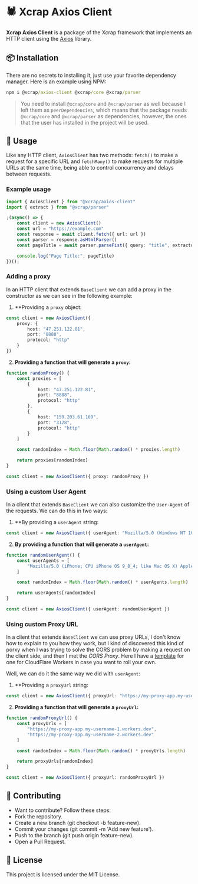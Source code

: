 # 🕷️ Xcrap Axios Client

**Xcrap Axios Client** is a package of the Xcrap framework that implements an HTTP client using the [Axios](https://www.npmjs.com/package/axios) library.

## 📦 Installation

There are no secrets to installing it, just use your favorite dependency manager. Here is an example using NPM:

```cmd
npm i @xcrap/axios-client @xcrap/core @xcrap/parser
```

> You need to install `@xcrap/core` and `@xcrap/parser` as well because I left them as `peerDependencies`, which means that the package needs `@xcrap/core` and `@xcrap/parser` as dependencies, however, the ones that the user has installed in the project will be used.

## 🚀 Usage

Like any HTTP client, `AxiosClient` has two methods: `fetch()` to make a request for a specific URL and `fetchMany()` to make requests for multiple URLs at the same time, being able to control concurrency and delays between requests.

### Example usage

```ts
import { AxiosClient } from "@xcrap/axios-client"
import { extract } from "@xcrap/parser"

;(async() => { 
    const client = new AxiosClient() 
    const url = "https://example.com" 
    const response = await client.fetch({ url: url }) 
    const parser = response.asHtmlParser() 
    const pageTitle = await parser.parseFist({ query: "title", extractor: extract("innerText") }) 

    console.log("Page Title:", pageTitle)
})();
```

### Adding a proxy

In an HTTP client that extends `BaseClient` we can add a proxy in the constructor as we can see in the following example:

1. **Providing a `proxy` object:

```ts
const client = new AxiosClient({
    proxy: {
        host: "47.251.122.81",
        port: "8888",
        protocol: "http"
    }
})
```

2. **Providing a function that will generate a `proxy`:**

```ts
function randomProxy() {
    const proxies = [
        {
            host: "47.251.122.81",
            port: "8888",
            protocol: "http"
        },
        {
            host: "159.203.61.169",
            port: "3128",
            protocol: "http"
        }
    ]

    const randomIndex = Math.floor(Math.random() * proxies.length)

    return proxies[randomIndex]
}

const client = new AxiosClient({ proxy: randomProxy })
```

### Using a custom User Agent

In a client that extends `BaseClient` we can also customize the `User-Agent` of the requests. We can do this in two ways:

1. **By providing a `userAgent` string:

```ts
const client = new AxiosClient({ userAgent: "Mozilla/5.0 (Windows NT 10.0; Win64; x64) AppleWebKit/537.36 (KHTML, like Gecko) Chrome/134.0.0.0 Safari/537.36" })
```

2. **By providing a function that will generate a `userAgent`:**

```ts
function randomUserAgent() {
    const userAgents = [
        "Mozilla/5.0 (iPhone; CPU iPhone OS 9_8_4; like Mac OS X) AppleWebKit/603.37 (KHTML, like Gecko) Chrome/54.0.1244.188 Mobile Safari/601.5", "Mozilla/5.0 (Windows NT 10.3;; en-US) AppleWebKit/537.35 (KHTML, like Gecko) Chrome/47.0.1707.185 Safari/601"
    ]

    const randomIndex = Math.floor(Math.random() * userAgents.length)

    return userAgents[randomIndex]
}

const client = new AxiosClient({ userAgent: randomUserAgent })
```

### Using custom Proxy URL

In a client that extends `BaseClient` we can use proxy URLs, I don't know how to explain to you how they work, but I kind of discovered this kind of porxy when I was trying to solve the CORS problem by making a request on the client side, and then I met the *CORS Proxy*. Here I have a [template](https://gist.github.com/marcuth/9fbd321b011da44d1287faae31a8dd3a) for one for CloudFlare Workers in case you want to roll your own.

Well, we can do it the same way we did with `userAgent`:

1. **Providing a `proxyUrl` string:

```ts
const client = new AxiosClient({ proxyUrl: "https://my-proxy-app.my-username.workers.dev" })
```

2. **Providing a function that will generate a `proxyUrl`:**

```ts
function randomProxyUrl() {
    const proxyUrls = [
        "https://my-proxy-app.my-username-1.workers.dev",
        "https://my-proxy-app.my-username-2.workers.dev"
    ]

    const randomIndex = Math.floor(Math.random() * proxyUrls.length)

    return proxyUrls[randomIndex]
}

const client = new AxiosClient({ proxyUrl: randomProxyUrl })
```

## 🤝 Contributing

- Want to contribute? Follow these steps:
- Fork the repository.
- Create a new branch (git checkout -b feature-new).
- Commit your changes (git commit -m 'Add new feature').
- Push to the branch (git push origin feature-new).
- Open a Pull Request.

## 📝 License

This project is licensed under the MIT License.